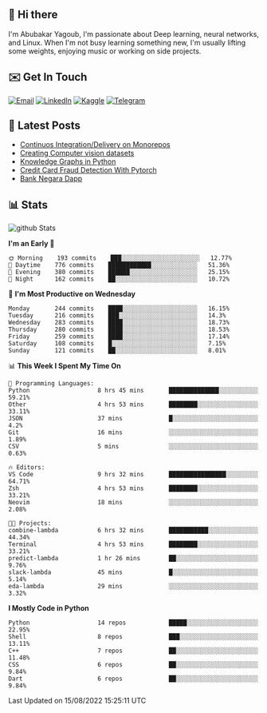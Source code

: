 ## 👋 Hi there

I'm Abubakar Yagoub, I'm passionate about Deep learning, neural networks, and
Linux. When I'm not busy learning something new, I'm usually lifting some
weights, enjoying music or working on side projects.

## ✉️ Get In Touch

[![Email](https://img.shields.io/badge/Email-f1f1f1?style=for-the-badge&logo=gmail&logoColor=0f111a)](mailto:hi@blacksuan19.dev)
[![LinkedIn](https://img.shields.io/badge/LinkedIn-0077B5?style=for-the-badge&logo=linkedin&logoColor=white)](https://www.linkedin.com/in/blacksuan19/)
[![Kaggle](https://img.shields.io/badge/Kaggle-5acfff?style=for-the-badge&logo=kaggle&logoColor=white)](http://kaggle.com/abubakaryagob/)
[![Telegram](https://img.shields.io/badge/Telegram-2CA5E0?style=for-the-badge&logo=telegram&logoColor=white)](https://t.me/blacksuan19)

## 📩 Latest Posts

<!-- BLOG-POST-LIST:START -->
- [Continuos Integration/Delivery on Monorepos](http://blacksuan19.dev/blog/github-actions-monorepos/)
- [Creating Computer vision datasets](http://blacksuan19.dev/blog/creating-datasets/)
- [Knowledge Graphs in Python](http://blacksuan19.dev/projects/Knowledge_Graphs/)
- [Credit Card Fraud Detection With Pytorch](http://blacksuan19.dev/projects/credit-card-fraud-detection-with-pytorch/)
- [Bank Negara Dapp](http://blacksuan19.dev/projects/bank-negara/)
<!-- BLOG-POST-LIST:END -->

## 📊 Stats

![github Stats](https://github-readme-stats.vercel.app/api?username=blacksuan19&theme=github_dark&show_icons=true&count_private=true&custom_title=Github%20Stats&hide_border=true)

<!--START_SECTION:waka-->
**I'm an Early 🐤** 

```text
🌞 Morning    193 commits    ███░░░░░░░░░░░░░░░░░░░░░░   12.77% 
🌆 Daytime    776 commits    ████████████░░░░░░░░░░░░░   51.36% 
🌃 Evening    380 commits    ██████░░░░░░░░░░░░░░░░░░░   25.15% 
🌙 Night      162 commits    ██░░░░░░░░░░░░░░░░░░░░░░░   10.72%

```
📅 **I'm Most Productive on Wednesday** 

```text
Monday       244 commits    ████░░░░░░░░░░░░░░░░░░░░░   16.15% 
Tuesday      216 commits    ███░░░░░░░░░░░░░░░░░░░░░░   14.3% 
Wednesday    283 commits    ████░░░░░░░░░░░░░░░░░░░░░   18.73% 
Thursday     280 commits    ████░░░░░░░░░░░░░░░░░░░░░   18.53% 
Friday       259 commits    ████░░░░░░░░░░░░░░░░░░░░░   17.14% 
Saturday     108 commits    █░░░░░░░░░░░░░░░░░░░░░░░░   7.15% 
Sunday       121 commits    ██░░░░░░░░░░░░░░░░░░░░░░░   8.01%

```


📊 **This Week I Spent My Time On** 

```text
💬 Programming Languages: 
Python                   8 hrs 45 mins       ██████████████░░░░░░░░░░░   59.21% 
Other                    4 hrs 53 mins       ████████░░░░░░░░░░░░░░░░░   33.11% 
JSON                     37 mins             █░░░░░░░░░░░░░░░░░░░░░░░░   4.2% 
Git                      16 mins             ░░░░░░░░░░░░░░░░░░░░░░░░░   1.89% 
CSV                      5 mins              ░░░░░░░░░░░░░░░░░░░░░░░░░   0.63%

🔥 Editors: 
VS Code                  9 hrs 32 mins       ████████████████░░░░░░░░░   64.71% 
Zsh                      4 hrs 53 mins       ████████░░░░░░░░░░░░░░░░░   33.21% 
Neovim                   18 mins             ░░░░░░░░░░░░░░░░░░░░░░░░░   2.08%

🐱‍💻 Projects: 
combine-lambda           6 hrs 32 mins       ███████████░░░░░░░░░░░░░░   44.34% 
Terminal                 4 hrs 53 mins       ████████░░░░░░░░░░░░░░░░░   33.21% 
predict-lambda           1 hr 26 mins        ██░░░░░░░░░░░░░░░░░░░░░░░   9.76% 
slack-lambda             45 mins             █░░░░░░░░░░░░░░░░░░░░░░░░   5.14% 
eda-lambda               29 mins             ░░░░░░░░░░░░░░░░░░░░░░░░░   3.32%

```

**I Mostly Code in Python** 

```text
Python                   14 repos            █████░░░░░░░░░░░░░░░░░░░░   22.95% 
Shell                    8 repos             ███░░░░░░░░░░░░░░░░░░░░░░   13.11% 
C++                      7 repos             ██░░░░░░░░░░░░░░░░░░░░░░░   11.48% 
CSS                      6 repos             ██░░░░░░░░░░░░░░░░░░░░░░░   9.84% 
Dart                     6 repos             ██░░░░░░░░░░░░░░░░░░░░░░░   9.84%

```



 Last Updated on 15/08/2022 15:25:11 UTC
<!--END_SECTION:waka-->
